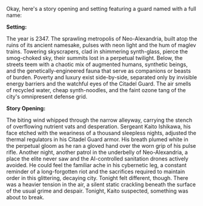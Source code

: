 Okay, here's a story opening and setting featuring a guard named with a full name:

**Setting:**

The year is 2347. The sprawling metropolis of Neo-Alexandria, built atop the ruins of its ancient namesake, pulses with neon light and the hum of maglev trains. Towering skyscrapers, clad in shimmering synth-glass, pierce the smog-choked sky, their summits lost in a perpetual twilight. Below, the streets teem with a chaotic mix of augmented humans, synthetic beings, and the genetically-engineered fauna that serve as companions or beasts of burden. Poverty and luxury exist side-by-side, separated only by invisible energy barriers and the watchful eyes of the Citadel Guard. The air smells of recycled water, cheap synth-noodles, and the faint ozone tang of the city's omnipresent defense grid.

**Story Opening:**

The biting wind whipped through the narrow alleyway, carrying the stench of overflowing nutrient vats and desperation. Sergeant Kaito Ishikawa, his face etched with the weariness of a thousand sleepless nights, adjusted the thermal regulators in his Citadel Guard armor. His breath plumed white in the perpetual gloom as he ran a gloved hand over the worn grip of his pulse rifle. Another night, another patrol in the underbelly of Neo-Alexandria, a place the elite never saw and the AI-controlled sanitation drones actively avoided. He could feel the familiar ache in his cybernetic leg, a constant reminder of a long-forgotten riot and the sacrifices required to maintain order in this glittering, decaying city. Tonight felt different, though. There was a heavier tension in the air, a silent static crackling beneath the surface of the usual grime and despair. Tonight, Kaito suspected, something was about to break.
